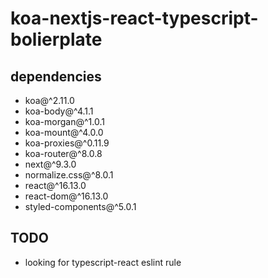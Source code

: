 # koa-nextjs-react-typescript-bolierplate

## dependencies

- koa@^2.11.0
- koa-body@^4.1.1
- koa-morgan@^1.0.1
- koa-mount@^4.0.0
- koa-proxies@^0.11.9
- koa-router@^8.0.8
- next@^9.3.0
- normalize.css@^8.0.1
- react@^16.13.0
- react-dom@^16.13.0
- styled-components@^5.0.1

## TODO

- looking for typescript-react eslint rule
